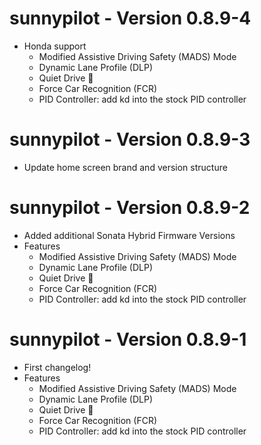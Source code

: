 sunnypilot - Version 0.8.9-4
========================
 * Honda support
   * Modified Assistive Driving Safety (MADS) Mode
   * Dynamic Lane Profile (DLP)
   * Quiet Drive 🤫
   * Force Car Recognition (FCR)
   * PID Controller: add kd into the stock PID controller

sunnypilot - Version 0.8.9-3
========================
 * Update home screen brand and version structure

sunnypilot - Version 0.8.9-2
========================
 * Added additional Sonata Hybrid Firmware Versions
 * Features
   * Modified Assistive Driving Safety (MADS) Mode
   * Dynamic Lane Profile (DLP)
   * Quiet Drive 🤫
   * Force Car Recognition (FCR)
   * PID Controller: add kd into the stock PID controller

sunnypilot - Version 0.8.9-1
========================
 * First changelog!
 * Features
   * Modified Assistive Driving Safety (MADS) Mode
   * Dynamic Lane Profile (DLP)
   * Quiet Drive 🤫
   * Force Car Recognition (FCR)
   * PID Controller: add kd into the stock PID controller

